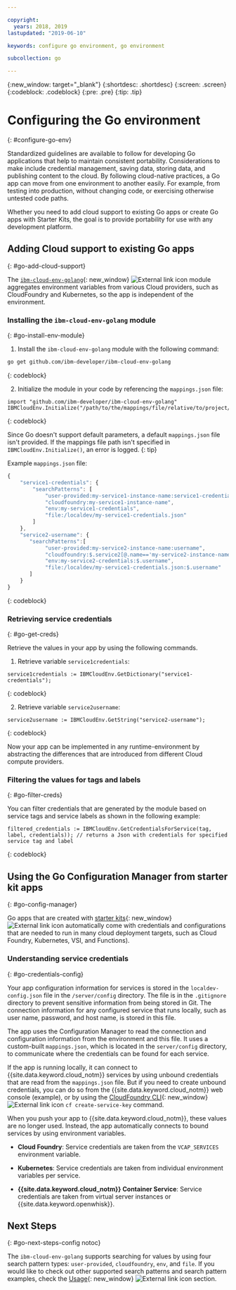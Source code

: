 ```yaml
---

copyright:
  years: 2018, 2019
lastupdated: "2019-06-10"

keywords: configure go environment, go environment

subcollection: go

---
```


{:new_window: target="_blank"}
{:shortdesc: .shortdesc}
{:screen: .screen}
{:codeblock: .codeblock}
{:pre: .pre}
{:tip: .tip}

# Configuring the Go environment
{: #configure-go-env}

Standardized guidelines are available to follow for developing Go applications that help to maintain consistent portability. Considerations to make include credential management, saving data, storing data, and publishing content to the cloud. By following cloud-native practices, a Go app can move from one environment to another easily. For example, from testing into production, without changing code, or exercising otherwise untested code paths.

Whether you need to add cloud support to existing Go apps or create Go apps with Starter Kits, the goal is to provide portability for use with any development platform.

## Adding Cloud support to existing Go apps
{: #go-add-cloud-support}

The [`ibm-cloud-env-golang`](https://github.com/ibm-developer/ibm-cloud-env-golang){: new_window} ![External link icon](../icons/launch-glyph.svg "External link icon") module aggregates environment variables from various Cloud providers, such as CloudFoundry and Kubernetes, so the app is independent of the environment.

### Installing the `ibm-cloud-env-golang` module
{: #go-install-env-module}

1. Install the `ibm-cloud-env-golang` module with the following command:
  ```bash
  go get github.com/ibm-developer/ibm-cloud-env-golang
  ```
  {: codeblock}

2. Initialize the module in your code by referencing the `mappings.json` file:
  ```golang
  import "github.com/ibm-developer/ibm-cloud-env-golang"
  IBMCloudEnv.Initialize("/path/to/the/mappings/file/relative/to/project/root")
  ```
  {: codeblock}

  Since Go doesn't support default parameters, a default `mappings.json` file isn't provided. If the mappings file path isn't specified in `IBMCloudEnv.Initialize()`, an error is logged. 
  {: tip}

  Example `mappings.json` file:
  ```javascript
  {
      "service1-credentials": {
          "searchPatterns": [
              "user-provided:my-service1-instance-name:service1-credentials",
              "cloudfoundry:my-service1-instance-name", 
              "env:my-service1-credentials", 
              "file:/localdev/my-service1-credentials.json" 
          ]
      },
      "service2-username": {
         "searchPatterns":[
              "user-provided:my-service2-instance-name:username",
              "cloudfoundry:$.service2[@.name=='my-service2-instance-name'].credentials.username",
              "env:my-service2-credentials:$.username",
              "file:/localdev/my-service1-credentials.json:$.username"
         ]
      }
  }
  ```
  {: codeblock}

### Retrieving service credentials
{: #go-get-creds}

Retrieve the values in your app by using the following commands.

1. Retrieve variable `service1credentials`:
  ```golang
  service1credentials := IBMCloudEnv.GetDictionary("service1-credentials"); 
  ```
  {: codeblock}

2. Retrieve variable `service2username`:
  ```golang
  service2username := IBMCloudEnv.GetString("service2-username");
  ```
  {: codeblock}

Now your app can be implemented in any runtime-environment by abstracting the differences that are introduced from different Cloud compute providers.

### Filtering the values for tags and labels
{: #go-filter-creds}

You can filter credentials that are generated by the module based on service tags and service labels as shown in the following example:
```golang
filtered_credentials := IBMCloudEnv.GetCredentialsForService(tag, label, credentials)); // returns a Json with credentials for specified service tag and label
```
{: codeblock}

## Using the Go Configuration Manager from starter kit apps
{: #go-config-manager}

Go apps that are created with [starter kits](https://cloud.ibm.com/developer/appservice/starter-kits){: new_window} ![External link icon](../icons/launch-glyph.svg "External link icon") automatically come with credentials and configurations that are needed to run in many cloud deployment targets, such as Cloud Foundry, Kubernetes, VSI, and Functions).

### Understanding service credentials
{: #go-credentials-config}

Your app configuration information for services is stored in the `localdev-config.json` file in the `/server/config` directory. The file is in the `.gitignore` directory to prevent sensitive information from being stored in Git. The connection information for any configured service that runs locally, such as user name, password, and host name, is stored in this file.

The app uses the Configuration Manager to read the connection and configuration information from the environment and this file. It uses a custom-built `mappings.json`, which is located in the `server/config` directory, to communicate where the credentials can be found for each service.

If the app is running locally, it can connect to {{site.data.keyword.cloud_notm}} services by using unbound credentials that are read from the `mappings.json` file. But if you need to create unbound credentials, you can do so from the {{site.data.keyword.cloud_notm}} web console (example), or by using the [CloudFoundry CLI](https://docs.cloudfoundry.org/cf-cli/){: new_window} ![External link icon](../icons/launch-glyph.svg "External link icon") `cf create-service-key` command.

When you push your app to {{site.data.keyword.cloud_notm}}, these values are no longer used. Instead, the app automatically connects to bound services by using environment variables. 

* **Cloud Foundry**: Service credentials are taken from the `VCAP_SERVICES` environment variable.

* **Kubernetes**: Service credentials are taken from individual environment variables per service.

* **{{site.data.keyword.cloud_notm}} Container Service**: Service credentials are taken from virtual server instances or {{site.data.keyword.openwhisk}}.

## Next Steps
{: #go-next-steps-config notoc}

The `ibm-cloud-env-golang` supports searching for values by using four search pattern types: `user-provided`, `cloudfoundry`, `env`, and `file`. If you would like to check out other supported search patterns and search pattern examples, check the [Usage](https://github.com/ibm-developer/ibm-cloud-env-golang#usage){: new_window} ![External link icon](../icons/launch-glyph.svg "External link icon") section.